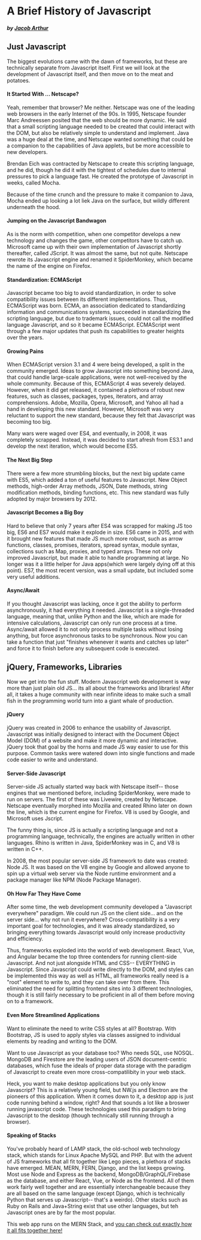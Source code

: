 # A Brief History of Javascript
##### by [Jacob Arthur](/about)

## Just Javascript

The biggest evolutions came with the dawn of frameworks, but these are technically separate from Javascript itself. First we will look at the development of Javascript itself, and then move on to the meat and potatoes.

#### It Started With ... Netscape?

Yeah, remember that browser? Me neither. Netscape was one of the leading web browsers in the early Internet of the 90s. In 1995, Netscape founder Marc Andreessen posited that the web should be more dynamic. He said that a small scripting language needed to be created that could interact with the DOM, but also be relatively simple to understand and implement. Java was a huge deal at the time, and Netscape wanted something that could be a companion to the capabilities of Java applets, but be more accessible to new developers.

Brendan Eich was contracted by Netscape to create this scripting language, and he did, though he did it with the tightest of schedules due to internal pressures to pick a language fast. He created the prototype of Javascript in weeks, called Mocha.

Because of the time crunch and the pressure to make it companion to Java, Mocha ended up looking a lot liek Java on the surface, but wildly different underneath the hood.

#### Jumping on the Javascript Bandwagon

As is the norm with competition, when one competitor develops a new technology and changes the game, other competitors have to catch up. Microsoft came up with their own implementation of Javascript shortly thereafter, called JScript. It was almost the same, but not quite. Netscape rewrote its Javascript engine and renamed it SpiderMonkey, which became the name of the engine on Firefox.

#### Standardization: ECMAScript

Javascript became too big to avoid standardization, in order to solve compatibility issues between its different implementations. Thus, ECMAScript was born. ECMA, an association dedicated to standardizing information and communications systems, succeeded in standardizing the scripting language, but due to trademark issues, could not call the modified language Javascript, and so it became ECMAScript. ECMAScript went through a few major updates that push its capabilities to greater heights over the years.

#### Growing Pains

When ECMAScript version 3.1 and 4 were being developed, a split in the community emerged. Ideas to grow Javascript into something beyond Java, that could handle large-scale applications, were not well-received by the whole community. Because of this, ECMAScript 4 was severely delayed. However, when it did get released, it contained a plethora of robust new features, such as classes, packages, types, iterators, and array comprehensions. Adobe, Mozilla, Opera, Microsoft, and Yahoo all had a hand in developing this new standard. However, Microsoft was very reluctant to support the new standard, because they felt that Javascript was becoming too big.

Many wars were waged over ES4, and eventually, in 2008, it was completely scrapped. Instead, it was decided to start afresh from ES3.1 and develop the next iteration, which would become ES5.

#### The Next Big Step

There were a few more strumbling blocks, but the next big update came with ES5, which added a ton of useful features to Javascript. New Object methods, high-order Array methods, JSON, Date methods, string modification methods, binding functions, etc. This new standard was fully adopted by major browsers by 2012.

#### Javascript Becomes a Big Boy

Hard to believe that only 7 years after ES4 was scrapped for making JS too big, ES6 and ES7 would make it explode in size. ES6 came in 2015, and with it brought new features that made JS much more robust, such as arrow functions, classes, promises, iterators, spread syntax, module syntax, collections such as Map, proxies, and typed arrays. These not only improved Javascript, but made it able to handle programming at large. No longer was it a little helper for Java apps(which were largely dying off at this point). ES7, the most recent version, was a small update, but included some very useful additions.

#### Async/Await

If you thought Javascript was lacking, once it got the ability to perform asynchronously, it had everything it needed. Javascript is a single-threaded language, meaning that, unlike Python and the like, which are made for intensive calculations, Javascript can only run one process at a time. Async/await allowed it to not only process multiple tasks without losing anything, but force asynchronous tasks to be synchronous. Now you can take a function that just "finishes whenever it wants and catches up later" and force it to finish before any subsequent code is executed.

## jQuery, Frameworks, Libraries

Now we get into the fun stuff. Modern Javascript web development is way more than just plain old JS... its all about the frameworks and libraries! After all, it takes a huge community with near infinite ideas to make such a small fish in the programming world turn into a giant whale of production.

#### jQuery

jQuery was created in 2006 to enhance the usability of Javascript. Javascript was initially designed to interact with the Document Object Model (DOM) of a website and make it more dynamic and interactive. jQuery took that goal by the horns and made JS way easier to use for this purpose. Common tasks were watered down into single functions and made code easier to write and understand.

#### Server-Side Javascript

Server-side JS actually started way back with Netscape itself-- those engines that we mentioned before, including SpiderMonkey, were made to run on servers. The first of these was Livewire, created by Netscape. Netscape eventually morphed into Mozilla and created Rhino later on down the line, which is the current engine for Firefox. V8 is used by Google, and Microsoft uses Jscript.

The funny thing is, since JS is actually a scripting language and not a programming language, technically, the engines are actually written in other languages. Rhino is written in Java, SpiderMonkey was in C, and V8 is written in C++.

In 2008, the most popular server-side JS framework to date was created: Node JS. It was based on the V8 engine by Google and allowed anyone to spin up a virtual web server via the Node runtime environment and a package manager like NPM (Node Package Manager).

#### Oh How Far They Have Come

After some time, the web development community developed a "Javascript everywhere" paradigm. We could run JS on the client side... and on the server side... why not run it everywhere? Cross-compatibility is a very important goal for technologies, and it was already standardized, so bringing everything towards Javascript would only increase productivity and efficiency.

Thus, frameworks exploded into the world of web development. React, Vue, and Angular became the top three contenders for running client-side Javascript. And not just alongside HTML and CSS-- EVERYTHING in Javascript. Since Javascript could write directly to the DOM, and styles can be implemented this way as well as HTML, all frameworks really need is a "root" element to write to, and they can take over from there. This eliminated the need for splitting frontend sites into 3 different technologies, though it is still fairly necessary to be proficient in all of them before moving on to a framework.

#### Even More Streamlined Applications

Want to eliminate the need to write CSS styles at all? Bootstrap. With Bootstrap, JS is used to apply styles via classes assigned to individual elements by reading and writing to the DOM.

Want to use Javascript as your database too? Who needs SQL, use NOSQL. MongoDB and Firestore are the leading users of JSON document-centric databases, which fuse the ideals of proper data storage with the paradigm of Javascript to create even more cross-compatilibity in your web stack.

Heck, you want to make desktop applications but you only know Javascript? This is a relatively young field, but NW.js and Electron are the pioneers of this application. When it comes down to it, a desktop app is just code running behind a window, right? And that sounds a lot like a broswer running javascript code. These technologies used this paradigm to bring Javascript to the desktop (though technically still running through a browser).

#### Speaking of Stacks

You've probably heard of LAMP stack, the old-school web technology stack, which stands for Linux Apache MySQL and PHP. But with the advent of JS frameworks that all fit together like Lego pieces, a plethora of stacks have emerged. MEAN, MERN, FERN, Django, and the list keeps growing. Most use Node and Express as the backend, MongoDB/GraphQL/Firebase as the database, and either React, Vue, or Node as the frontend. All of them work fairly well together and are essentially interchangeable because they are all based on the same language (except Django, which is technically Python that serves up Javascript-- that's a weirdo). Other stacks such as Ruby on Rails and Java+String exist that use other languages, but teh Javascript ones are by far the most popular.


This web app runs on the MERN Stack, and [you can check out exactly how it all fits together here!](/stack)